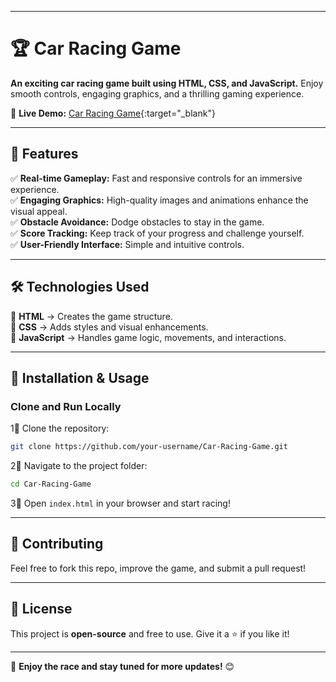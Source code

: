 ***

# 🏆 Car Racing Game  

**An exciting car racing game built using HTML, CSS, and JavaScript.** Enjoy smooth controls, engaging graphics, and a thrilling gaming experience.  

🚀 **Live Demo:** [Car Racing Game](https://car-racing-website.netlify.app/){:target="_blank"}  

***

## 🎯 Features  
✅ **Real-time Gameplay:** Fast and responsive controls for an immersive experience.  
✅ **Engaging Graphics:** High-quality images and animations enhance the visual appeal.  
✅ **Obstacle Avoidance:** Dodge obstacles to stay in the game.  
✅ **Score Tracking:** Keep track of your progress and challenge yourself.  
✅ **User-Friendly Interface:** Simple and intuitive controls.  

---

## 🛠️ Technologies Used  
🔹 **HTML** → Creates the game structure.  
🔹 **CSS** → Adds styles and visual enhancements.  
🔹 **JavaScript** → Handles game logic, movements, and interactions.  

---

## 👅 Installation & Usage  
### Clone and Run Locally  
1⃣ Clone the repository:  
   ```sh
   git clone https://github.com/your-username/Car-Racing-Game.git
   ```  
2⃣ Navigate to the project folder:  
   ```sh
   cd Car-Racing-Game
   ```  
3⃣ Open `index.html` in your browser and start racing!  

---

## 🌟 Contributing  
Feel free to fork this repo, improve the game, and submit a pull request!  

---

## 📝 License  
This project is **open-source** and free to use. Give it a ⭐ if you like it!  

---

🚀 **Enjoy the race and stay tuned for more updates!** 😊

